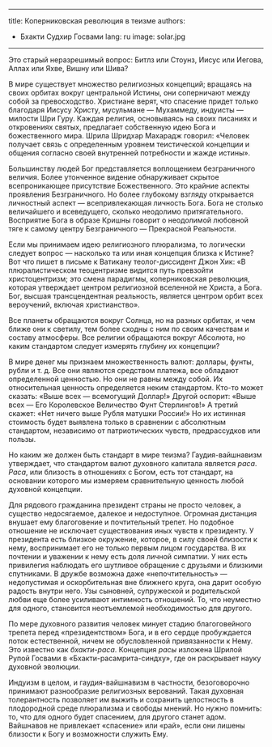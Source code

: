 
---
title: Коперниковская революция в теизме
authors:
  - Бхакти Судхир Госвами
lang: ru
image: solar.jpg
---

Это старый неразрешимый вопрос: Битлз или Стоунз, Иисус или Иегова, Аллах или Яхве, Вишну или Шива?

В мире существует множество религиозных концепций; вращаясь на своих орбитах вокруг центральной Истины, они соперничают между собой за превосходство. Христиане верят, что спасение придет только благодаря Иисусу Христу, мусульмане — Мухаммеду, индуисты — милости Шри Гуру. Каждая религия, основываясь на своих писаниях и откровениях святых, предлагает собственную идею Бога и божественного мира. Шрила Шридхар Махарадж говорил: «Человек получает связь с определенным уровнем теистической концепции и общения согласно своей внутренней потребности и жажде истины».

Большинству людей Бог представляется воплощением безграничного величия. Более утонченное видение обнаруживает скрытое всепроникающее присутствие Божественного. Это крайние аспекты проявления Безграничного. Но более глубокому взгляду открывается личностный аспект — всепривлекающая личность Бога. Бога не столько величайшего и всеведущего, сколько неодолимо притягательного. Восприятие Бога в образе Кришны говорит о неодолимой любовной тяге к самому центру Безграничного — Прекрасной Реальности.

Если мы принимаем идею религиозного плюрализма, то логически следует вопрос — насколько та или иная концепция близка к Истине? Вот что пишет в письме к Ватикану теолог-диссидент Джон Хик: «В плюралистическом теоцентризме видится путь превзойти христоцентризм; это смена парадигмы, коперниковская революция, которая утверждает центром религиозной вселенной не Христа, а Бога. Бог, высшая трансцендентная реальность, является центром орбит всех вероучений, включая христианство».

Все планеты обращаются вокруг Солнца, но на разных орбитах, и чем ближе они к светилу, тем более сходны с ним по своим качествам и составу атмосферы. Все религии обращаются вокруг Абсолюта, но каким стандартом следует измерять глубину их концепции?

В мире денег мы признаем множественность валют: доллары, фунты, рубли и т. д. Все они являются средством платежа, все обладают определенной ценностью. Но они не равны между собой. Их относительная ценность определяется неким стандартом. Кто-то может сказать: «Выше всех — всемогущий Доллар!» Другой оспорит: «Выше всех — Его Королевское Величество Фунт Стерлингов!» А третий скажет: «Нет ничего выше Рубля матушки России!» Но их истинная стоимость будет выявлена только в сравнении с абсолютным стандартом, независимо от патриотических чувств, предрассудков или пользы.

Но каким же должен быть стандарт в мире теизма? Гаудия-вайшнавизм утверждает, что стандартом валют духовного капитала является <i>раса</i>. <i>Раса</i>, или близость в отношениях с Богом, есть тот стандарт, на основании которого мы измеряем сравнительную ценность любой духовной концепции.

Для рядового гражданина президент страны не просто человек, а существо недосягаемое, далекое и недоступное. Огромная дистанция внушает ему благоговение и почтительный трепет. Но подобное отношение не исключает существования иных чувств к президенту. У президента есть близкое окружение, которое, в силу своей близости к нему, воспринимает его не только первым лицом государства. В их почтении и уважении к нему есть доля личной симпатии. У них есть привилегия наблюдать его шутливое обращение с друзьями и близкими спутниками. В дружбе возможна даже «непочтительность» — недопустимая и оскорбительная вне ближнего круга, она дарит особую радость внутри него. Узы сыновней, супружеской и родительской любви еще более усиливают интимность отношений. То, что неуместно для одного, становится неотъемлемой необходимостью для другого.

По мере духовного развития человек минует стадию благоговейного трепета перед «президентством» Бога, и в его сердце пробуждается поток естественной, ничем не обусловленной привязанности к Нему. Это известно как <i>бхакти-раса</i>. Концепция <i>расы</i> изложена Шрилой Рупой Госвами в «Бхакти-расамрита-синдху», где он раскрывает науку духовной эволюции.

Индуизм в целом, и гаудия-вайшнавизм в частности, безоговорочно принимают разнообразие религиозных верований. Такая духовная толерантность позволяет им выжить и сохранить целостность в плодородной среде плюрализма и свободы мнений. Но нужно помнить: то, что для одного будет спасением, для другого станет адом. Вайшнавов не привлекает «спасение» или «рай», если они лишены близости к Богу и возможности служить Ему.
